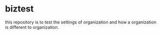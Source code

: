 # biztest
this repository is to test the settings of organization and how a organization is different to organization.
